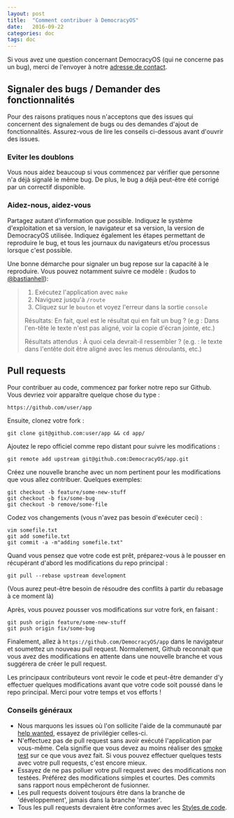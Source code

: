```yaml
---
layout: post
title:  "Comment contribuer à DemocracyOS"
date:   2016-09-22
categories: doc
tags: doc
---
```


Si vous avez une question concernant DemocracyOS (qui ne concerne pas un bug), merci de l'envoyer à notre [adresse de contact](contact@democracyos.eu).

##  Signaler des bugs / Demander des fonctionnalités 

Pour des raisons pratiques nous n'acceptons que des issues qui concernent des signalement de bugs ou des demandes d'ajout de fonctionnalités. Assurez-vous de lire les conseils ci-dessous avant d'ouvrir des issues. 

### Eviter les doublons 

Vous nous aidez beaucoup si vous commencez par vérifier que personne n'a déjà signalé le même bug. De plus, le bug a déjà peut-être été corrigé par un correctif disponible. 

### Aidez-nous, aidez-vous

Partagez autant d'information que possible. Indiquez le système d'exploitation et sa version, le navigateur et sa version, la version de DemocracyOS utilisée. Indiquez également les étapes permettant de reproduire le bug, et tous les journaux du navigateurs et/ou processus lorsque c'est possible. 

Une bonne démarche pour signaler un bug repose sur la capacité à le reproduire. Vous pouvez notamment suivre ce modèle : (kudos to [@bastianhell](https://github.com/bastianhell)):

> 1. Exécutez l'application avec `make`
> 2. Naviguez jusqu'à `/route`
> 3. Cliquez sur le `bouton` et voyez l'erreur dans la sortie `console`
>
> Résultats: En fait, quel est le résultat qui en fait un bug ? (e.g : Dans l'en-tête le texte n'est pas aligné, voir la copie d'écran jointe, etc.) 
>
> Résultats attendus : À quoi cela devrait-il ressembler ? (e.g. : le texte dans l'entête doit être aligné avec les menus déroulants, etc.)


## Pull requests

Pour contribuer au code, commencez par forker notre repo sur Github. Vous devriez voir apparaître quelque chose du type : 

```
https://github.com/user/app
```

Ensuite, clonez votre fork :

```
git clone git@github.com:user/app && cd app/
```

Ajoutez le repo officiel comme repo distant pour suivre les modifications :

```
git remote add upstream git@github.com:DemocracyOS/app.git
```

Créez une nouvelle branche avec un nom pertinent pour les modifications que vous allez contribuer. Quelques exemples: 

```
git checkout -b feature/some-new-stuff
git checkout -b fix/some-bug
git checkout -b remove/some-file
```

Codez vos changements (vous n'avez pas besoin d'exécuter ceci) :

```
vim somefile.txt
git add somefile.txt
git commit -a -m"adding somefile.txt"
```

Quand vous pensez que votre code est prêt, préparez-vous à le pousser en récupérant d'abord les modifications du repo principal :

```
git pull --rebase upstream development
```
(Vous aurez peut-être besoin de résoudre des conflits à partir du rebasage à ce moment là)

Après, vous pouvez pousser vos modifications sur votre fork, en faisant :
```
git push origin feature/some-new-stuff
git push origin fix/some-bug
```

Finalement, allez à `https://github.com/DemocracyOS/app` dans le navigateur et soumettez un nouveau pull request. Normalement, Github reconnaît que vous avez des modifications en attente dans une nouvelle branche et vous suggérera de créer le pull request. 

Les principaux contributeurs vont revoir le code et peut-être demander d'y effectuer quelques modifications avant que votre code soit poussé dans le repo principal. Merci pour votre temps et vos efforts ! 

### Conseils généraux

* Nous marquons les issues où l'on sollicite l'aide de la communauté par [help wanted](https://github.com/DemocracyOS/app/labels/help%20wanted), essayez de privilégier celles-ci. 
* N'effectuez pas de pull request sans avoir exécuté l'application par vous-même. Cela signifie que vous devez au moins réaliser des [smoke test](http://en.wikipedia.org/wiki/Smoke_testing_(software)) sur ce que vous avez fait. Si vous pouvez effectuer quelques tests avec votre pull requests, c'est encore mieux.
* Essayez de ne pas polluer votre pull request avec des modifications non testées. Préférez des modifications simples et courtes. Des commits sans rapport nous empêcheront de fusionner. 
* Les pull requests doivent toujours être dans la branche de 'développement', jamais dans la branche 'master'. 
* Tous les pull requests devraient être conformes avec les [Styles de code](coding-styles-fr.md).